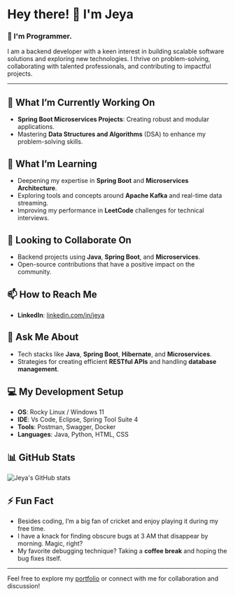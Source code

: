 # Hey there! 👋 I'm Jeya

### 🚀 I'm Programmer.

I am a backend developer with a keen interest in building scalable software solutions and exploring new technologies. I thrive on problem-solving, collaborating with talented professionals, and contributing to impactful projects.

---

## 🔭 What I’m Currently Working On
- **Spring Boot Microservices Projects**: Creating robust and modular applications.
- Mastering **Data Structures and Algorithms** (DSA) to enhance my problem-solving skills.

## 🌱 What I’m Learning
- Deepening my expertise in **Spring Boot** and **Microservices Architecture**.
- Exploring tools and concepts around **Apache Kafka** and real-time data streaming.
- Improving my performance in **LeetCode** challenges for technical interviews.

## 🤝 Looking to Collaborate On
- Backend projects using **Java**, **Spring Boot**, and **Microservices**.
- Open-source contributions that have a positive impact on the community.

## 📫 How to Reach Me
- **LinkedIn**: [linkedin.com/in/jeya](https://www.linkedin.com/in/jeya-prakash-13412b171/)

## 💬 Ask Me About
- Tech stacks like **Java**, **Spring Boot**, **Hibernate**, and **Microservices**.
- Strategies for creating efficient **RESTful APIs** and handling **database management**.

## 💻 My Development Setup
- **OS**: Rocky Linux / Windows 11
- **IDE**: Vs Code, Eclipse, Spring Tool Suite 4
- **Tools**: Postman, Swagger, Docker
- **Languages**: Java, Python, HTML, CSS

## 📊 GitHub Stats
![Jeya's GitHub stats](https://github-readme-stats.vercel.app/api?username=jeyaprakashse&show_icons=true&theme=dark)

## ⚡ Fun Fact
- Besides coding, I’m a big fan of cricket and enjoy playing it during my free time.
- I have a knack for finding obscure bugs at 3 AM that disappear by morning. Magic, right?
- My favorite debugging technique? Taking a **coffee break** and hoping the bug fixes itself.
---

Feel free to explore my [portfolio](#) or connect with me for collaboration and discussion!
